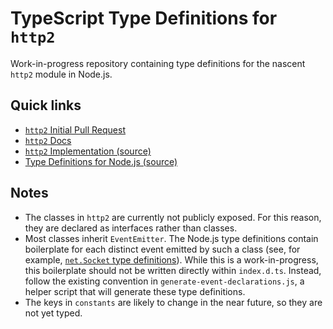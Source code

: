 # TypeScript Type Definitions for `http2`

Work-in-progress repository containing type definitions for the nascent `http2` module in Node.js.

## Quick links

* [`http2` Initial Pull Request](https://github.com/nodejs/node/pull/14239)
* [`http2` Docs](https://github.com/nodejs/http2/blob/initial-pr/doc/api/http2.md)
* [`http2` Implementation (source)](https://github.com/nodejs/http2/blob/initial-pr/lib/internal/http2/core.js)
* [Type Definitions for Node.js (source)](https://github.com/DefinitelyTyped/DefinitelyTyped/blob/master/types/node/index.d.ts)

## Notes

* The classes in `http2` are currently not publicly exposed. For this reason, they are declared as interfaces rather than classes.
* Most classes inherit `EventEmitter`. The Node.js type definitions contain boilerplate for each distinct event emitted by such a class (see, for example, [`net.Socket` type definitions](https://github.com/DefinitelyTyped/DefinitelyTyped/blob/02ff752907efc578064bdcdc5139d88601129bcd/types/node/index.d.ts#L2374)). While this is a work-in-progress, this boilerplate should not be written directly within `index.d.ts`. Instead, follow the existing convention in `generate-event-declarations.js`, a helper script that will generate these type definitions.
* The keys in `constants` are likely to change in the near future, so they are not yet typed.
